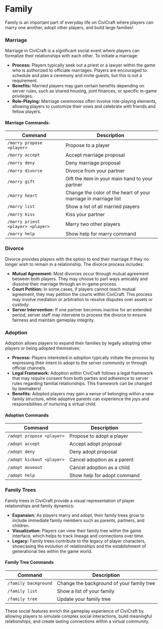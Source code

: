 # Family

Family is an important part of everyday life on CiviCraft where players can marry one another, adopt other players, and build large families!

### Marriage
Marriage in CiviCraft is a significant social event where players can formalize their relationships with each other. To initiate a marriage:
- **Process:** Players typically seek out a priest or a lawyer within the game who is authorized to officiate marriages. Players are encouraged to schedule and plan a ceremony and invite guests, but this is not a requirement.
- **Benefits:** Married players may gain certain benefits depending on server rules, such as shared housing, joint finances, or specific in-game privileges.
- **Role-Playing:** Marriage ceremonies often involve role-playing elements, allowing players to customize their vows and celebrate with friends and fellow players.

#### Marriage Commands: 
| Command                           | Description                                                     |
|-----------------------------------|-----------------------------------------------------------------|
| `/marry propose <player>`         | Propose to a player                                             |
| `/marry accept`                   | Accept marriage proposal                                        |
| `/marry deny`                     | Deny marriage proposal                                          |
| `/marry divorce`                  | Divorce from your partner                                       |
| `/marry gift`                     | Gift the item in your main hand to your partner                 |
| `/marry heart`                    | Change the color of the heart of your marriage in marriage list |
| `/marry list`                     | Show a list of all married players                              |
| `/marry kiss`                     | Kiss your partner                                               |
| `/marry priest <player> <player>` | Marry two other players                                         |
| `/marry help`                     | Show help for marry command                                     |


### Divorce
Divorce provides players with the option to end their marriage if they no longer wish to remain in a relationship. The divorce process includes:
- **Mutual Agreement:** Most divorces occur through mutual agreement between both players. They may choose to part ways amicably and dissolve their marriage through an in-game process.
- **Court Petition:** In some cases, if players cannot reach mutual agreement, they may petition the courts within CiviCraft. This process may involve mediation or arbitration to resolve disputes over assets or custody.
- **Server Intervention:** If one partner becomes inactive for an extended period, server staff may intervene to process the divorce to ensure fairness and maintain gameplay integrity.

### Adoption
Adoption allows players to expand their families by legally adopting other players or being adopted themselves:
- **Process:** Players interested in adoption typically initiate the process by expressing their intent to adopt to the server community or through official channels.
- **Legal Framework:** Adoption within CiviCraft follows a legal framework that may require consent from both parties and adherence to server rules regarding familial relationships. This framework can be changed by lawmakers!
- **Benefits:** Adopted players may gain a sense of belonging within a new family structure, while adoptive parents can experience the joys and responsibilities of nurturing a virtual child.

#### Adoption Commands
| Command                   | Description                          |
|---------------------------|--------------------------------------|
| `/adopt propose <player>` | Propose to adopt a player            |
| `/adopt accept`           | Accept adopt proposal                |
| `/adopt deny`             | Deny adopt proposal                  |
| `/adopt kickout <player>` | Cancel adoption as a parent          |
| `/adopt moveout`          | Cancel adoption as a child           |
| `/adopt help`             | Show help for adopt command          |

### Family Trees
Family trees in CiviCraft provide a visual representation of player relationships and family dynamics:
- **Expansion:** As players marry and adopt, their family trees grow to include immediate family members such as parents, partners, and children.
- **Visualization:** Players can view their family tree within the game interface, which helps to track lineage and connections over time.
- **Legacy:** Family trees contribute to the legacy of player characters, showcasing the evolution of relationships and the establishment of generational ties within the game world.

#### Family Tree Commands
| Command              | Description                               |
|----------------------|-------------------------------------------|
| `/family background` | Change the background of your family tree |
| `/family list`       | Show a list of your family                |
| `/family tree`       | Update your family tree                   |

These social features enrich the gameplay experience of CiviCraft by allowing players to simulate complex social interactions, build meaningful relationships, and create lasting connections within a virtual community.